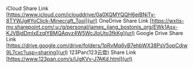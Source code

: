 iCloud Share Link
[https://www.icloud.com/iclouddrive/0a0XQMYQQH6eiBNjTy-8TYWJg#YoClick-Minecraft_Tool](url)
OneDrive Share Link
[https://wxtis-my.sharepoint.com/:u:/g/personal/james_jiang_bostonis_org/EWk1Asx-KJVBjdDmIxEzqlYBMQAqvz4W5WcJIoUto3fkKg](url)
Google Drive Share Link
[https://drive.google.com/drive/folders/1pRvMq6vB7ehbWX38PsV5opCdjw9L7cxc?usp=sharing](url)
123Pan(123云盘) Share Link
[https://www.123pan.com/s/IJgKVv-J7AKd.html](url)